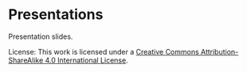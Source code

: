 # Presentations


Presentation slides.

License: This work is licensed under a [Creative Commons
Attribution-ShareAlike 4.0 International
License](https://creativecommons.org/licenses/by-sa/4.0/).
